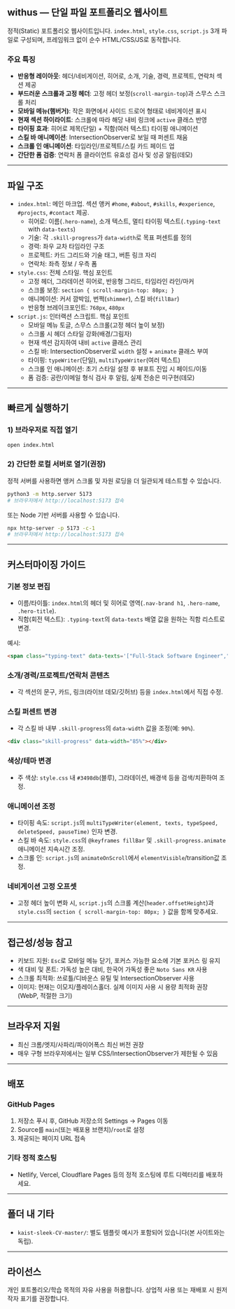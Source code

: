 ## withus — 단일 파일 포트폴리오 웹사이트

정적(Static) 포트폴리오 웹사이트입니다. `index.html`, `style.css`, `script.js` 3개 파일로 구성되며, 프레임워크 없이 순수 HTML/CSS/JS로 동작합니다.

### 주요 특징
- **반응형 레이아웃**: 헤더/네비게이션, 히어로, 소개, 기술, 경력, 프로젝트, 연락처 섹션 제공
- **부드러운 스크롤과 고정 헤더**: 고정 헤더 보정(`scroll-margin-top`)과 스무스 스크롤 처리
- **모바일 메뉴(햄버거)**: 작은 화면에서 사이드 드로어 형태로 네비게이션 표시
- **현재 섹션 하이라이트**: 스크롤에 따라 해당 내비 링크에 `active` 클래스 반영
- **타이핑 효과**: 히어로 제목(단일) + 직함(여러 텍스트) 타이핑 애니메이션
- **스킬 바 애니메이션**: IntersectionObserver로 보일 때 퍼센트 채움
- **스크롤 인 애니메이션**: 타임라인/프로젝트/스킬 카드 페이드 업
- **간단한 폼 검증**: 연락처 폼 클라이언트 유효성 검사 및 성공 알림(데모)

---

## 파일 구조
- `index.html`: 메인 마크업. 섹션 앵커 `#home`, `#about`, `#skills`, `#experience`, `#projects`, `#contact` 제공.
  - 히어로: 이름(`.hero-name`), 소개 텍스트, 멀티 타이핑 텍스트(`.typing-text` with `data-texts`)
  - 기술: 각 `.skill-progress`가 `data-width`로 목표 퍼센트를 정의
  - 경력: 좌우 교차 타임라인 구조
  - 프로젝트: 카드 그리드와 기술 태그, 버튼 링크 자리
  - 연락처: 좌측 정보 / 우측 폼
- `style.css`: 전체 스타일. 핵심 포인트
  - 고정 헤더, 그라데이션 히어로, 반응형 그리드, 타임라인 라인/마커
  - 스크롤 보정: `section { scroll-margin-top: 80px; }`
  - 애니메이션: 커서 깜박임, 번쩍(`shimmer`), 스킬 바(`fillBar`)
  - 반응형 브레이크포인트: `768px`, `480px`
- `script.js`: 인터랙션 스크립트. 핵심 포인트
  - 모바일 메뉴 토글, 스무스 스크롤(고정 헤더 높이 보정)
  - 스크롤 시 헤더 스타일 강화(배경/그림자)
  - 현재 섹션 감지하여 내비 `active` 클래스 관리
  - 스킬 바: IntersectionObserver로 `width` 설정 + `animate` 클래스 부여
  - 타이핑: `typeWriter`(단일), `multiTypeWriter`(여러 텍스트)
  - 스크롤 인 애니메이션: 초기 스타일 설정 후 뷰포트 진입 시 페이드/이동
  - 폼 검증: 공란/이메일 형식 검사 후 알림, 실제 전송은 미구현(데모)

---

## 빠르게 실행하기

### 1) 브라우저로 직접 열기
```bash
open index.html
```

### 2) 간단한 로컬 서버로 열기(권장)
정적 서버를 사용하면 앵커 스크롤 및 자원 로딩을 더 일관되게 테스트할 수 있습니다.
```bash
python3 -m http.server 5173
# 브라우저에서 http://localhost:5173 접속
```
또는 Node 기반 서버를 사용할 수 있습니다.
```bash
npx http-server -p 5173 -c-1
# 브라우저에서 http://localhost:5173 접속
```

---

## 커스터마이징 가이드

### 기본 정보 편집
- 이름/타이틀: `index.html`의 헤더 및 히어로 영역(`.nav-brand h1`, `.hero-name`, `.hero-title`).
- 직함(회전 텍스트): `.typing-text`의 `data-texts` 배열 값을 원하는 직함 리스트로 변경.

예시:
```html
<span class="typing-text" data-texts='["Full-Stack Software Engineer","웹 개발자"]'></span>
```

### 소개/경력/프로젝트/연락처 콘텐츠
- 각 섹션의 문구, 카드, 링크(라이브 데모/깃허브) 등을 `index.html`에서 직접 수정.

### 스킬 퍼센트 변경
- 각 스킬 바 내부 `.skill-progress`의 `data-width` 값을 조정(예: `90%`).
```html
<div class="skill-progress" data-width="85%"></div>
```

### 색상/테마 변경
- 주 색상: `style.css` 내 `#3498db`(블루), 그라데이션, 배경색 등을 검색/치환하여 조정.

### 애니메이션 조정
- 타이핑 속도: `script.js`의 `multiTypeWriter(element, texts, typeSpeed, deleteSpeed, pauseTime)` 인자 변경.
- 스킬 바 속도: `style.css`의 `@keyframes fillBar` 및 `.skill-progress.animate` 애니메이션 지속시간 조정.
- 스크롤 인: `script.js`의 `animateOnScroll`에서 `elementVisible`/transition값 조정.

### 네비게이션 고정 오프셋
- 고정 헤더 높이 변화 시, `script.js`의 스크롤 계산(`header.offsetHeight`)과 `style.css`의 `section { scroll-margin-top: 80px; }` 값을 함께 맞추세요.

---

## 접근성/성능 참고
- 키보드 지원: `Esc`로 모바일 메뉴 닫기, 포커스 가능한 요소에 기본 포커스 링 유지
- 색 대비 및 폰트: 가독성 높은 대비, 한국어 가독성 좋은 `Noto Sans KR` 사용
- 스크롤 최적화: 쓰로틀/디바운스 유틸 및 IntersectionObserver 사용
- 이미지: 현재는 이모지/플레이스홀더. 실제 이미지 사용 시 용량 최적화 권장(WebP, 적절한 크기)

---

## 브라우저 지원
- 최신 크롬/엣지/사파리/파이어폭스 최신 버전 권장
- 매우 구형 브라우저에서는 일부 CSS/IntersectionObserver가 제한될 수 있음

---

## 배포
### GitHub Pages
1. 저장소 푸시 후, GitHub 저장소의 Settings → Pages 이동
2. Source를 `main`(또는 배포용 브랜치)/`root`로 설정
3. 제공되는 페이지 URL 접속

### 기타 정적 호스팅
- Netlify, Vercel, Cloudflare Pages 등의 정적 호스팅에 루트 디렉터리를 배포하세요.

---

## 폴더 내 기타
- `kaist-sleek-CV-master/`: 별도 템플릿 예시가 포함되어 있습니다(본 사이트와는 독립).

---

## 라이선스
개인 포트폴리오/학습 목적의 자유 사용을 허용합니다. 상업적 사용 또는 재배포 시 원저작자 표기를 권장합니다.
